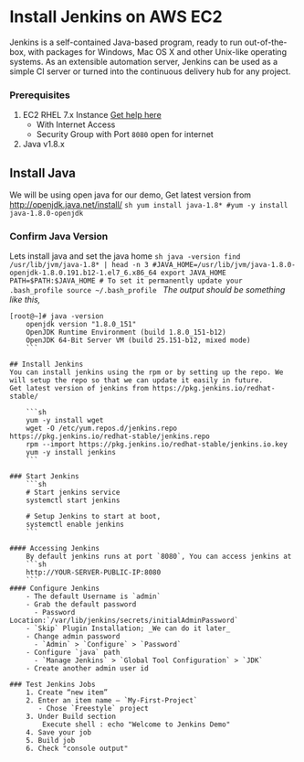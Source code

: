 # Install Jenkins on AWS EC2
Jenkins is a self-contained Java-based program, ready to run out-of-the-box, with packages for Windows, Mac OS X and other Unix-like operating systems. As an extensible automation server, Jenkins can be used as a simple CI server or turned into the continuous delivery hub for any project.


### Prerequisites
1. EC2 RHEL 7.x Instance [Get help here](https://www.youtube.com/watch?v=KDtS6BzJo3A)
   - With Internet Access
   - Security Group with Port `8080` open for internet
1. Java v1.8.x 

## Install Java
We will be using open java for our demo, Get latest version from http://openjdk.java.net/install/
	```sh
	yum install java-1.8*
	#yum -y install java-1.8.0-openjdk
	```

### Confirm Java Version
Lets install java and set the java home
	```sh
	java -version
	find /usr/lib/jvm/java-1.8* | head -n 3
	#JAVA_HOME=/usr/lib/jvm/java-1.8.0-openjdk-1.8.0.191.b12-1.el7_6.x86_64
	export JAVA_HOME
	PATH=$PATH:$JAVA_HOME
	# To set it permanently update your .bash_profile
	source ~/.bash_profile
	```
_The output should be something like this,_
```
[root@~]# java -version
	openjdk version "1.8.0_151"
	OpenJDK Runtime Environment (build 1.8.0_151-b12)
	OpenJDK 64-Bit Server VM (build 25.151-b12, mixed mode)
	```

## Install Jenkins
You can install jenkins using the rpm or by setting up the repo. We will setup the repo so that we can update it easily in future.
Get latest version of jenkins from https://pkg.jenkins.io/redhat-stable/

	```sh
	yum -y install wget
	wget -O /etc/yum.repos.d/jenkins.repo https://pkg.jenkins.io/redhat-stable/jenkins.repo
	rpm --import https://pkg.jenkins.io/redhat-stable/jenkins.io.key
	yum -y install jenkins
	```

### Start Jenkins
	```sh
	# Start jenkins service
	systemctl start jenkins

	# Setup Jenkins to start at boot,
	systemctl enable jenkins
	```

#### Accessing Jenkins
	By default jenkins runs at port `8080`, You can access jenkins at
	```sh
	http://YOUR-SERVER-PUBLIC-IP:8080
	```
#### Configure Jenkins
	- The default Username is `admin`
	- Grab the default password 
	  - Password Location:`/var/lib/jenkins/secrets/initialAdminPassword`
	- `Skip` Plugin Installation; _We can do it later_
	- Change admin password
	  - `Admin` > `Configure` > `Password`
	- Configure `java` path
	  - `Manage Jenkins` > `Global Tool Configuration` > `JDK`  
	- Create another admin user id

### Test Jenkins Jobs
	1. Create “new item”
	2. Enter an item name – `My-First-Project`
	   - Chose `Freestyle` project
	3. Under Build section
		Execute shell : echo "Welcome to Jenkins Demo"
	4. Save your job 
	5. Build job
	6. Check "console output"

